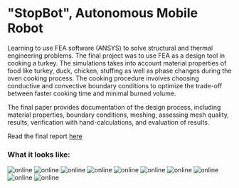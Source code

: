 # "StopBot", Autonomous Mobile Robot
Learning to use FEA software (ANSYS) to solve structural and thermal engineering problems. The final project was to use FEA as a design tool in cooking a turkey. The simulations takes into account material properties of food like turkey, duck, chicken, stuffing as well as phase changes during the oven cooking process. The cooking procedure involves choosing conductive and convective boundary conditions to optimize the trade-off between faster cooking time and minimal burned volume.

The final paper provides documentation of the design process, including material properties, boundary conditions, meshing, assessing mesh quality, results, verification with hand-calculations, and evaluation of results.

Read the final report [here](https://github.com/pjoneja/Portfolio/raw/master/StopBot%20Autonomous%20Mobile%20Robot/StopBot_AutonomousMobileRobot_FinalReport.pdf)

### What it looks like:
![online](https://github.com/pjoneja/Portfolio/blob/master/Finite%20Element%20Analysis/1.png)
![online](https://github.com/pjoneja/Portfolio/blob/master/Finite%20Element%20Analysis/2.png)
![online](https://github.com/pjoneja/Portfolio/blob/master/Finite%20Element%20Analysis/3.png)
![online](https://github.com/pjoneja/Portfolio/blob/master/Finite%20Element%20Analysis/4.png)
![online](https://github.com/pjoneja/Portfolio/blob/master/Finite%20Element%20Analysis/5.png)
![online](https://github.com/pjoneja/Portfolio/blob/master/Finite%20Element%20Analysis/6.png)
![online](https://github.com/pjoneja/Portfolio/blob/master/Finite%20Element%20Analysis/7.png)
![online](https://github.com/pjoneja/Portfolio/blob/master/Finite%20Element%20Analysis/8.png)
![online](https://github.com/pjoneja/Portfolio/blob/master/Finite%20Element%20Analysis/9.png)
![online](https://github.com/pjoneja/Portfolio/blob/master/Finite%20Element%20Analysis/10.png)



